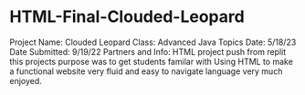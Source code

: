 # HTML-Final-Clouded-Leopard
Project Name: Clouded Leopard 
Class: Advanced Java Topics
Date: 5/18/23
Date Submitted: 9/19/22
Partners and Info: HTML project push from replit this projects purpose was to get students familar with Using HTML to make a functional website very fluid and easy to navigate language very much enjoyed. 
